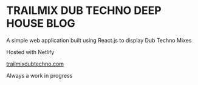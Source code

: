 # TRAILMIX DUB TECHNO DEEP HOUSE BLOG

A simple web application built using React.js to display Dub Techno Mixes

Hosted with Netlify

[trailmixdubtechno.com](https://www.trailmixdubtechno.com)

Always a work in progress



